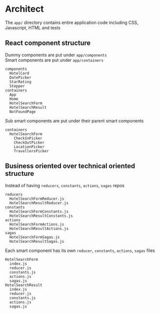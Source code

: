 # Architect
The `app/` directory contains entire application code including CSS, Javascript, HTML and tests  
  
## React component structure  
Dummy components are put under `app/components`  
Smart components are put under `app/containers`  
```
components  
  HotelCard
  DatePicker
  StarRating
  Stepper
containers  
  App
  Home
  HotelSearchForm
  HotelSearchResult
  NotFoundPage
```  
Sub smart components are put under their parent smart components
```
containers
  HotelSearchForm
    CheckInPicker
    CheckOutPicker
    LocationPicker
    TravellersPicker
```

## Business oriented over technical oriented structure
Instead of having `reducers`, `constants`, `actions`, `sagas` repos  
```
reducers  
  HotelSearchFormReducer.js  
  HotelSearchResultReducer.js  
constants  
  HotelSearchFormConstants.js  
  HotelSearchResultConstants.js  
actions  
  HotelSearchFormActions.js  
  HotelSearchResultActions.js  
sagas  
  HotelSearchFormSagas.js  
  HotelSearchResultSagas.js  
```  

Each smart component has its own `reducer`, `constants`, `actions`, `sagas` files  
```
HotelSearchForm  
  index.js  
  reducer.js  
  constants.js  
  actions.js  
  sagas.js  
HotelSearchResult  
  index.js  
  reducer.js  
  constants.js  
  actions.js  
  sagas.js  
```